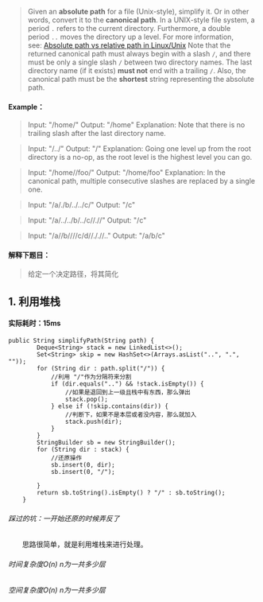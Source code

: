 > Given an **absolute path** for a file (Unix-style), simplify it. Or in other words, convert it to the **canonical path**.
In a UNIX-style file system, a period `.` refers to the current directory. Furthermore, a double period `..` moves the directory up a level. For more information, see: [Absolute path vs relative path in Linux/Unix](https://www.linuxnix.com/abslute-path-vs-relative-path-in-linuxunix/)
Note that the returned canonical path must always begin with a slash `/`, and there must be only a single slash `/` between two directory names. The last directory name (if it exists) **must not** end with a trailing `/`. Also, the canonical path must be the **shortest** string representing the absolute path.

#### Example：
> Input: "/home/"
Output: "/home"
Explanation: Note that there is no trailing slash after the last directory name.

> Input: "/../"
Output: "/"
Explanation: Going one level up from the root directory is a no-op, as the root level is the highest level you can go.

> Input: "/home//foo/"
Output: "/home/foo"
Explanation: In the canonical path, multiple consecutive slashes are replaced by a single one.

> Input: "/a/./b/../../c/"
Output: "/c"

> Input: "/a/../../b/../c//.//"
Output: "/c"

> Input: "/a//b////c/d//././/.."
Output: "/a/b/c"

#### 解释下题目：
> 给定一个决定路径，将其简化


## 1. 利用堆栈
#### 实际耗时：15ms
```
public String simplifyPath(String path) {
        Deque<String> stack = new LinkedList<>();
        Set<String> skip = new HashSet<>(Arrays.asList("..", ".", ""));
        for (String dir : path.split("/")) {
            //利用 "/"作为分隔符来分割
            if (dir.equals("..") && !stack.isEmpty()) {
                //如果是退回到上一级且栈中有东西，那么弹出
                stack.pop();
            } else if (!skip.contains(dir)) {
                //判断下，如果不是本层或者没内容，那么就加入
                stack.push(dir);
            }
        }
        StringBuilder sb = new StringBuilder();
        for (String dir : stack) {
            //还原操作
            sb.insert(0, dir);
            sb.insert(0, "/");

        }
        return sb.toString().isEmpty() ? "/" : sb.toString();
    }
```
###### 踩过的坑：一开始还原的时候弄反了
&emsp;&emsp;思路很简单，就是利用堆栈来进行处理。
###### 时间复杂度O(n)  n为一共多少层
###### 空间复杂度O(n)  n为一共多少层
